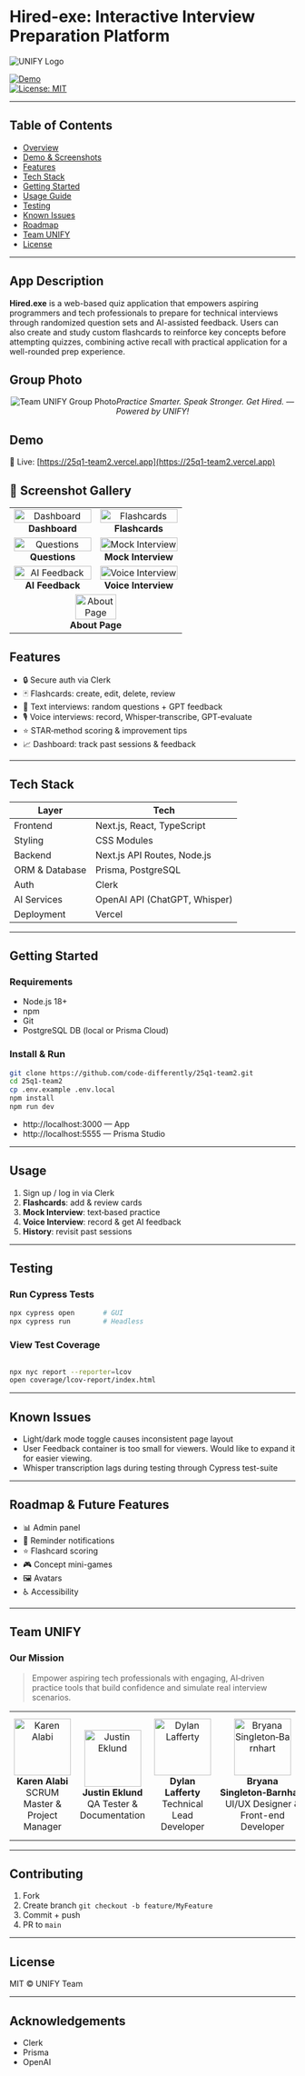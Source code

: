 # Hired-exe: Interactive Interview Preparation Platform

![UNIFY Logo](./images/unify.png)

[![Demo](https://img.shields.io/badge/demo-live-brightgreen)](https://25q1-team2.vercel.app)  
[![License: MIT](https://img.shields.io/badge/license-MIT-blue.svg)](LICENSE)

---

## Table of Contents

- [Overview](#overview)
- [Demo & Screenshots](#demo--screenshots)
- [Features](#features)
- [Tech Stack](#tech-stack)
- [Getting Started](#getting-started)
- [Usage Guide](#usage-guide)
- [Testing](#testing)
- [Known Issues](#known-issues)
- [Roadmap](#roadmap)
- [Team UNIFY](#team-unify)
- [License](#license)

---

## App Description
**Hired.exe** is a web-based quiz application that empowers aspiring programmers and tech professionals to prepare for technical interviews through randomized question sets and AI-assisted feedback. Users can also create and study custom flashcards to reinforce key concepts before attempting quizzes, combining active recall with practical application for a well-rounded prep experience.

## Group Photo

<p align="center">
  <img src="./images/group.png" alt="Team UNIFY Group Photo" style="max-width: 100%; height: auto;/>
</p>

<p align="center"><em>Practice Smarter. Speak Stronger. Get Hired. — Powered by UNIFY!</em></p>


## Demo

🔗 Live: [https://25q1-team2.vercel.app](https://25q1-team2.vercel.app)

## 📸 Screenshot Gallery

<table>
  <!-- Row 1 -->
  <tr>
    <td align="center" width="50%">
      <img src="./images/dashboard.png" alt="Dashboard" width="100%"/><br/>
      <strong>Dashboard</strong>
    </td>
    <td align="center" width="50%">
      <img src="./images/flashcards.png" alt="Flashcards" width="100%"/><br/>
      <strong>Flashcards</strong>
    </td>
  </tr>

  <!-- Row 2 -->
  <tr>
    <td align="center" width="50%">
      <img src="./images/questions.png" alt="Questions" width="100%"/><br/>
      <strong>Questions</strong>
    </td>
    <td align="center" width="50%">
      <img src="./images/mockinterview.png" alt="Mock Interview" width="100%"/><br/>
      <strong>Mock Interview</strong>
    </td>
  </tr>

  <!-- Row 3 -->
  <tr>
    <td align="center" width="50%">
      <img src="./images/feedback.png" alt="AI Feedback" width="100%"/><br/>
      <strong>AI Feedback</strong>
    </td>
    <td align="center" width="50%">
      <img src="./images/voiceInterview.png" alt="Voice Interview" width="100%"/><br/>
      <strong>Voice Interview</strong>
    </td>
  </tr>

  <!-- Row 4 -->
  <tr>
    <td align="center" colspan="2">
      <img src="./images/about.png" alt="About Page" width="50%"/><br/>
      <strong>About Page</strong>
    </td>
  </tr>
</table>


## Features
- 🔒 Secure auth via Clerk  
- 🃏 Flashcards: create, edit, delete, review  
- 💬 Text interviews: random questions + GPT feedback  
- 🎙️ Voice interviews: record, Whisper‑transcribe, GPT‑evaluate  
- ⭐ STAR‑method scoring & improvement tips  
- 📈 Dashboard: track past sessions & feedback  

---

## Tech Stack

| Layer         | Tech                            |
| ------------- | ------------------------------- |
| Frontend      | Next.js, React, TypeScript      |
| Styling       | CSS Modules                     |
| Backend       | Next.js API Routes, Node.js     |
| ORM & Database| Prisma, PostgreSQL              |
| Auth          | Clerk                           |
| AI Services   | OpenAI API (ChatGPT, Whisper)   |
| Deployment    | Vercel                          |

---

## Getting Started

### Requirements
- Node.js 18+
- npm
- Git
- PostgreSQL DB (local or Prisma Cloud)

### Install & Run

```bash
git clone https://github.com/code-differently/25q1-team2.git
cd 25q1-team2
cp .env.example .env.local
npm install
npm run dev
```

- http://localhost:3000 — App  
- http://localhost:5555 — Prisma Studio

---

## Usage

1. Sign up / log in via Clerk
2. **Flashcards**: add & review cards
3. **Mock Interview**: text‑based practice
4. **Voice Interview**: record & get AI feedback
5. **History**: revisit past sessions

---

## Testing

### Run Cypress Tests
```bash
npx cypress open       # GUI
npx cypress run        # Headless
```

### View Test Coverage
```bash

npx nyc report --reporter=lcov
open coverage/lcov-report/index.html

```

---

## Known Issues
-  Light/dark mode toggle causes inconsistent page layout 
-  User Feedback container is too small for viewers. Would like to expand it for easier viewing. 
-  Whisper transcription lags during testing through Cypress test-suite

---

## Roadmap & Future Features
- 📊 Admin panel  
- 🔔 Reminder notifications  
- ⭐ Flashcard scoring  
- 🎮 Concept mini-games  
- 🖼️ Avatars  
- ♿ Accessibility

---

## Team UNIFY

### Our Mission

> Empower aspiring tech professionals with engaging, AI‑driven practice tools that build confidence and simulate real interview scenarios.

<table>
  <tr>
    <td align="center">
      <img src="./images/karen.png" alt="Karen Alabi" width="100" height="100" /><br>
      <strong>Karen Alabi</strong><br> SCRUM Master & Project Manager
    </td>
    <td align="center">
      <img src="./images/justin.png" alt="Justin Eklund" width="100" height="100" /><br>
      <strong>Justin Eklund</strong><br>QA Tester & Documentation
    </td>
    <td align="center">
      <img src="./images/dylan.png" alt="Dylan Lafferty" width="100" height="100" /><br>
      <strong>Dylan Lafferty</strong><br> Technical Lead Developer
    </td>
    <td align="center">
      <img src="./images/bryana.png" alt="Bryana Singleton‑Barnhart" width="100" height="100" /><br>
      <strong>Bryana Singleton‑Barnhart</strong><br>UI/UX Designer & 
      Front-end Developer
    </td>
    <td align="center">
      <img src="./images/meiko.png" alt="Meiko Stephens" width="100" height="100" /><br>
      <strong>Meiko Stephens</strong><br>DevOps Engineer & Back-end Developer
    </td>
  </tr>
</table>

---

## Contributing
1. Fork  
2. Create branch `git checkout -b feature/MyFeature`  
3. Commit + push  
4. PR to `main`

---

## License

MIT © UNIFY Team

---

## Acknowledgements
- Clerk  
- Prisma  
- OpenAI  
